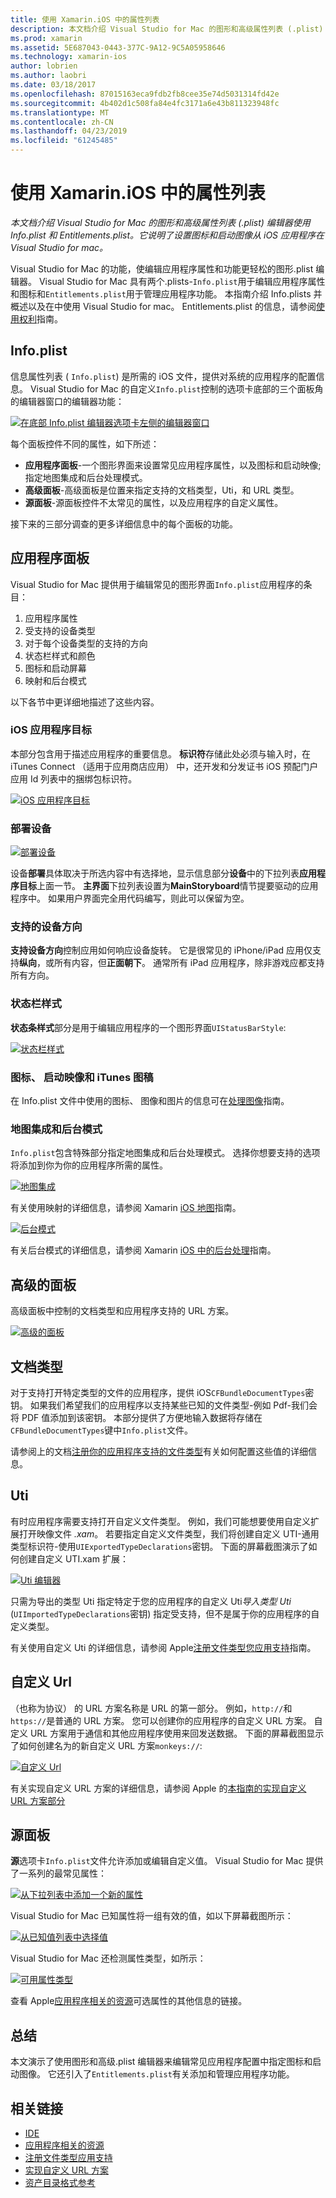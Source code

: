```yaml
---
title: 使用 Xamarin.iOS 中的属性列表
description: 本文档介绍 Visual Studio for Mac 的图形和高级属性列表 (.plist) 编辑器使用 Info.plist 和 Entitlements.plist。 它说明了设置图标和启动图像从 iOS 应用程序在 Visual Studio for mac。
ms.prod: xamarin
ms.assetid: 5E687043-0443-377C-9A12-9C5A05958646
ms.technology: xamarin-ios
author: lobrien
ms.author: laobri
ms.date: 03/18/2017
ms.openlocfilehash: 87015163eca9fdb2fb8cee35e74d5031314fd42e
ms.sourcegitcommit: 4b402d1c508fa84e4fc3171a6e43b811323948fc
ms.translationtype: MT
ms.contentlocale: zh-CN
ms.lasthandoff: 04/23/2019
ms.locfileid: "61245485"
---
```

# <a name="working-with-property-lists-in-xamarinios"></a>使用 Xamarin.iOS 中的属性列表

_本文档介绍 Visual Studio for Mac 的图形和高级属性列表 (.plist) 编辑器使用 Info.plist 和 Entitlements.plist。它说明了设置图标和启动图像从 iOS 应用程序在 Visual Studio for mac。_

Visual Studio for Mac 的功能，使编辑应用程序属性和功能更轻松的图形.plist 编辑器。 Visual Studio for Mac 具有两个.plists-`Info.plist`用于编辑应用程序属性和图标和`Entitlements.plist`用于管理应用程序功能。 本指南介绍 Info.plists 并概述以及在中使用 Visual Studio for mac。 Entitlements.plist 的信息，请参阅[使用权利](~/ios/deploy-test/provisioning/entitlements.md)指南。

## <a name="infoplist"></a>Info.plist

信息属性列表 ( `Info.plist`) 是所需的 iOS 文件，提供对系统的应用程序的配置信息。 Visual Studio for Mac 的自定义`Info.plist`控制的选项卡底部的三个面板角的编辑器窗口的编辑器功能：

 [![](property-lists-images/tabs.png "在底部 Info.plist 编辑器选项卡左侧的编辑器窗口")](property-lists-images/tabs.png#lightbox)

每个面板控件不同的属性，如下所述：

-  **应用程序面板**-一个图形界面来设置常见应用程序属性，以及图标和启动映像; 指定地图集成和后台处理模式。
-  **高级面板**-高级面板是位置来指定支持的文档类型，Uti，和 URL 类型。
-  **源面板**-源面板控件不太常见的属性，以及应用程序的自定义属性。


接下来的三部分调查的更多详细信息中的每个面板的功能。

## <a name="application-panel"></a>应用程序面板

Visual Studio for Mac 提供用于编辑常见的图形界面`Info.plist`应用程序的条目：

1.  应用程序属性
1.  受支持的设备类型
1.  对于每个设备类型的支持的方向
1.  状态栏样式和颜色
1.  图标和启动屏幕
1.  映射和后台模式


以下各节中更详细地描述了这些内容。

 <a name="iOS_Application_Target" />


### <a name="ios-application-target"></a>iOS 应用程序目标

本部分包含用于描述应用程序的重要信息。
**标识符**存储此处必须与输入时，在 iTunes Connect （适用于应用商店应用） 中，还开发和分发证书 iOS 预配门户应用 Id 列表中的捆绑包标识符。

 [![](property-lists-images/image24.png "iOS 应用程序目标")](property-lists-images/image24.png#lightbox)

### <a name="device-deployment"></a>部署设备

 [![](property-lists-images/deployment.png "部署设备")](property-lists-images/deployment.png#lightbox)

设备**部署**具体取决于所选内容中有选择地，显示信息部分**设备**中的下拉列表**应用程序目标**上面一节。 **主界面**下拉列表设置为**MainStoryboard**情节提要驱动的应用程序中。 如果用户界面完全用代码编写，则此可以保留为空。

### <a name="supported-device-orientations"></a>支持的设备方向

 **支持设备方向**控制应用如何响应设备旋转。 它是很常见的 iPhone/iPad 应用仅支持**纵向**，或所有内容，但**正面朝下**。 通常所有 iPad 应用程序，除非游戏应都支持所有方向。

### <a name="status-bar-styles"></a>状态栏样式

**状态条样式**部分是用于编辑应用程序的一个图形界面`UIStatusBarStyle`:

 [![](property-lists-images/status.png "状态栏样式")](property-lists-images/status.png#lightbox)

 <a name="Icons" />


### <a name="icons-launch-images-and-itunes-artwork"></a>图标、 启动映像和 iTunes 图稿

在 Info.plist 文件中使用的图标、 图像和图片的信息可在[处理图像](~/ios/app-fundamentals/images-icons/index.md)指南。




### <a name="maps-integration-and-background-modes"></a>地图集成和后台模式

`Info.plist`包含特殊部分指定地图集成和后台处理模式。 选择你想要支持的选项将添加到你为你的应用程序所需的属性。

 [![](property-lists-images/maps.png "地图集成")](property-lists-images/maps.png#lightbox)

有关使用映射的详细信息，请参阅 Xamarin [iOS 地图](~/ios/user-interface/controls/ios-maps/index.md)指南。

 [![](property-lists-images/bging.png "后台模式")](property-lists-images/bging.png#lightbox)

有关后台模式的详细信息，请参阅 Xamarin [iOS 中的后台处理](~/ios/app-fundamentals/backgrounding/introduction-to-backgrounding-in-ios.md)指南。

## <a name="advanced-panel"></a>高级的面板

高级面板中控制的文档类型和应用程序支持的 URL 方案。

 [![](property-lists-images/image34.png "高级的面板")](property-lists-images/image34.png#lightbox)

 <a name="Document_Types" />


## <a name="document-types"></a>文档类型

对于支持打开特定类型的文件的应用程序，提供 iOS`CFBundleDocumentTypes`密钥。 如果我们希望我们的应用程序以支持某些已知的文件类型-例如 Pdf-我们会将 PDF 值添加到该密钥。 本部分提供了方便地输入数据将存储在`CFBundleDocumentTypes`键中`Info.plist`文件。

请参阅上的文档[注册你的应用程序支持的文件类型](https://developer.apple.com/library/ios/#documentation/FileManagement/Conceptual/DocumentInteraction_TopicsForIOS/Articles/RegisteringtheFileTypesYourAppSupports.html)有关如何配置这些值的详细信息。

## <a name="utis"></a>Uti

有时应用程序需要支持打开自定义文件类型。 例如，我们可能想要使用自定义扩展打开映像文件 *.xam*。 若要指定自定义文件类型，我们将创建自定义 UTI-通用类型标识符-使用`UIExportedTypeDeclarations`密钥。 下面的屏幕截图演示了如何创建自定义 UTI.xam 扩展：

 [![](property-lists-images/uti.png "Uti 编辑器")](property-lists-images/uti.png#lightbox)

只需为导出的类型 Uti 指定特定于您的应用程序的自定义 Uti*导入类型 Uti* (`UIImportedTypeDeclarations`密钥) 指定受支持，但不是属于你的应用程序的自定义类型。

有关使用自定义 Uti 的详细信息，请参阅 Apple[注册文件类型您应用支持](https://developer.apple.com/library/ios/documentation/FileManagement/Conceptual/understanding_utis/understand_utis_declare/understand_utis_declare.html#//apple_ref/doc/uid/TP40001319-CH204-SW1)指南。

## <a name="custom-urls"></a>自定义 Url

（也称为协议） 的 URL 方案名称是 URL 的第一部分。 例如，`http://`和`https://`是普通的 URL 方案。 您可以创建你的应用程序的自定义 URL 方案。 自定义 URL 方案用于通信和其他应用程序使用来回发送数据。 下面的屏幕截图显示了如何创建名为的新自定义 URL 方案`monkeys://`:

 [![](property-lists-images/url.png "自定义 Url")](property-lists-images/url.png#lightbox)



有关实现自定义 URL 方案的详细信息，请参阅 Apple 的[本指南的实现自定义 URL 方案部分](https://developer.apple.com/library/ios/documentation/iPhone/Conceptual/iPhoneOSProgrammingGuide/AdvancedAppTricks/AdvancedAppTricks.html)

## <a name="source-panel"></a>源面板

**源**选项卡`Info.plist`文件允许添加或编辑自定义值。 Visual Studio for Mac 提供了一系列的最常见属性：

 [![](property-lists-images/image31.png "从下拉列表中添加一个新的属性")](property-lists-images/image31.png#lightbox)

Visual Studio for Mac 已知属性将一组有效的值，如以下屏幕截图所示：

 [![](property-lists-images/image32.png "从已知值列表中选择值")](property-lists-images/image32.png#lightbox)

Visual Studio for Mac 还检测属性类型，如所示：

 [![](property-lists-images/image33.png "可用属性类型")](property-lists-images/image33.png#lightbox)

查看 Apple[应用程序相关的资源](https://developer.apple.com/library/ios/#DOCUMENTATION/iPhone/Conceptual/iPhoneOSProgrammingGuide/App-RelatedResources/App-RelatedResources.html)可选属性的其他信息的链接。

 <a name="Entitlements" />

## <a name="summary"></a>总结

本文演示了使用图形和高级.plist 编辑器来编辑常见应用程序配置中指定图标和启动图像。 它还引入了`Entitlements.plist`有关添加和管理应用程序功能。


## <a name="related-links"></a>相关链接

- [IDE](https://github.com/xamarin/recipes/tree/master/Recipes/cross-platform/ide)
- [应用程序相关的资源](https://developer.apple.com/library/ios/#DOCUMENTATION/iPhone/Conceptual/iPhoneOSProgrammingGuide/App-RelatedResources/App-RelatedResources.html)
- [注册文件类型应用支持](https://developer.apple.com/library/ios/#documentation/FileManagement/Conceptual/DocumentInteraction_TopicsForIOS/Articles/RegisteringtheFileTypesYourAppSupports.html)
- [实现自定义 URL 方案](https://developer.apple.com/library/ios/documentation/iPhone/Conceptual/iPhoneOSProgrammingGuide/AdvancedAppTricks/AdvancedAppTricks.html)
- [资产目录格式参考](https://developer.apple.com/library/archive/documentation/Xcode/Reference/xcode_ref-Asset_Catalog_Format/index.html#//apple_ref/doc/uid/TP40015170-CH18-SW1)
